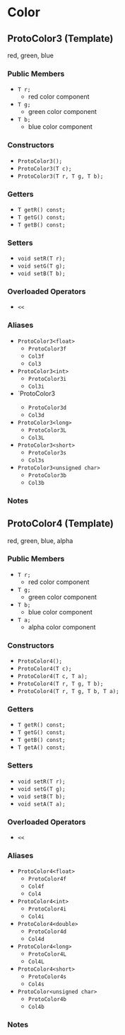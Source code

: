 # Color

## ProtoColor3 (Template)

red, green, blue

### Public Members
  - `T r;`
    - red color component
  - `T g;`
    - green color component
  - `T b;`
    - blue color component

### Constructors
  - `ProtoColor3();`
  - `ProtoColor3(T c);`
  - `ProtoColor3(T r, T g, T b);`

### Getters
  - `T getR() const;`
  - `T getG() const;`
  - `T getB() const;`

### Setters
  - `void setR(T r);`
  - `void setG(T g);`
  - `void setB(T b);`

### Overloaded Operators
  - `<<`

### Aliases
  - `ProtoColor3<float>`
    - `ProtoColor3f`
    - `Col3f`
    - `Col3`
  - `ProtoColor3<int>`
    - `ProtoColor3i`
    - `Col3i`
  - `ProtoColor3<double>
    - `ProtoColor3d`
    - `Col3d`
  - `ProtoColor3<long>`
    - `ProtoColor3L`
    - `Col3L`
  - `ProtoColor3<short>`
    - `ProtoColor3s`
    - `Col3s`
  - `ProtoColor3<unsigned char>`
    - `ProtoColor3b`
    - `Col3b`

### Notes

## ProtoColor4 (Template)

red, green, blue, alpha

### Public Members
  - `T r;`
    - red color component
  - `T g;`
    - green color component
  - `T b;`
    - blue color component
  - `T a;`
    - alpha color component

### Constructors
  - `ProtoColor4();`
  - `ProtoColor4(T c);`
  - `ProtoColor4(T c, T a);`
  - `ProtoColor4(T r, T g, T b);`
  - `ProtoColor4(T r, T g, T b, T a);`

### Getters
  - `T getR() const;`
  - `T getG() const;`
  - `T getB() const;`
  - `T getA() const;`

### Setters
  - `void setR(T r);`
  - `void setG(T g);`
  - `void setB(T b);`
  - `void setA(T a);`

### Overloaded Operators
  - `<<`

### Aliases
  - `ProtoColor4<float>`
    - `ProtoColor4f`
    - `Col4f`
    - `Col4`
  - `ProtoColor4<int>`
    - `ProtoColor4i`
    - `Col4i`
  - `ProtoColor4<double>`
    - `ProtoColor4d`
    - `Col4d`
  - `ProtoColor4<long>`
    - `ProtoColor4L`
    - `Col4L`
  - `ProtoColor4<short>`
    - `ProtoColor4s`
    - `Col4s`
  - `ProtoColor<unsigned char>`
    - `ProtoColor4b`
    - `Col4b`

### Notes
